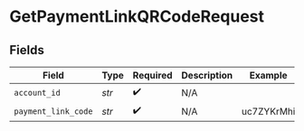 # GetPaymentLinkQRCodeRequest


## Fields

| Field               | Type                | Required            | Description         | Example             |
| ------------------- | ------------------- | ------------------- | ------------------- | ------------------- |
| `account_id`        | *str*               | :heavy_check_mark:  | N/A                 |                     |
| `payment_link_code` | *str*               | :heavy_check_mark:  | N/A                 | uc7ZYKrMhi          |